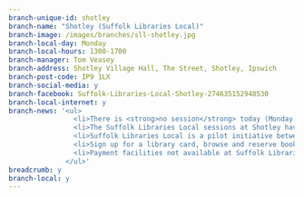 ```yaml
---
branch-unique-id: shotley
branch-name: "Shotley (Suffolk Libraries Local)"
branch-image: /images/branches/sll-shotley.jpg
branch-local-day: Monday
branch-local-hours: 1300-1700
branch-manager: Tom Veasey
branch-address: Shotley Village Hall, The Street, Shotley, Ipswich
branch-post-code: IP9 1LX
branch-social-media: y
branch-facebook: Suffolk-Libraries-Local-Shotley-274635152948530
branch-local-internet: y
branch-news: '<ul>
                <li>There is <strong>no session</strong> today (Monday 29 January) due to staff illness.</li>
                <li>The Suffolk Libraries Local sessions at Shotley have been <a href="/local">extended until the end of March 2018</a>.</li>
                <li>Suffolk Libraries Local is a pilot initiative between Suffolk Libraries and Suffolk County Council which gives residents not otherwise served by a static library the opportunity to <strong>browse and borrow books</strong>, <strong>attend a range of activities</strong> and <strong>use IT facilities</strong>.</li>
                <li>Sign up for a library card, browse and reserve books and use the internet between 16:00-16:30.</li>
                <li>Payment facilities not available at Suffolk Libraries Local branches. Call <a class="blue" href="tel:01473351249">01473 351249</a> for any payments.</li>
              </ul>'
breadcrumb: y
branch-local: y
---
```


